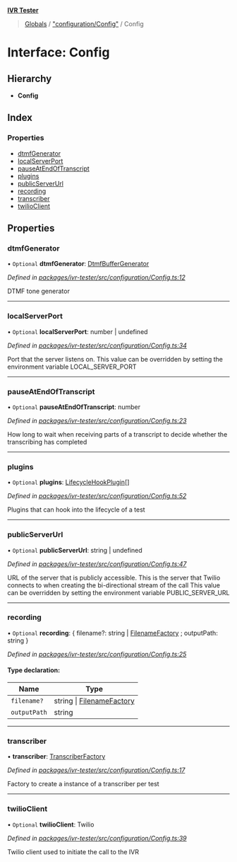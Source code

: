 **[IVR Tester](../README.md)**

> [Globals](../README.md) / ["configuration/Config"](../modules/_configuration_config_.md) / Config

# Interface: Config

## Hierarchy

* **Config**

## Index

### Properties

* [dtmfGenerator](_configuration_config_.config.md#dtmfgenerator)
* [localServerPort](_configuration_config_.config.md#localserverport)
* [pauseAtEndOfTranscript](_configuration_config_.config.md#pauseatendoftranscript)
* [plugins](_configuration_config_.config.md#plugins)
* [publicServerUrl](_configuration_config_.config.md#publicserverurl)
* [recording](_configuration_config_.config.md#recording)
* [transcriber](_configuration_config_.config.md#transcriber)
* [twilioClient](_configuration_config_.config.md#twilioclient)

## Properties

### dtmfGenerator

• `Optional` **dtmfGenerator**: [DtmfBufferGenerator](_call_dtmf_dtmfbuffergenerator_.dtmfbuffergenerator.md)

*Defined in [packages/ivr-tester/src/configuration/Config.ts:12](https://github.com/SketchingDev/ivr-tester/blob/dbcb3f7/packages/ivr-tester/src/configuration/Config.ts#L12)*

DTMF tone generator

___

### localServerPort

• `Optional` **localServerPort**: number \| undefined

*Defined in [packages/ivr-tester/src/configuration/Config.ts:34](https://github.com/SketchingDev/ivr-tester/blob/dbcb3f7/packages/ivr-tester/src/configuration/Config.ts#L34)*

Port that the server listens on.
This value can be overridden by setting the environment variable LOCAL_SERVER_PORT

___

### pauseAtEndOfTranscript

• `Optional` **pauseAtEndOfTranscript**: number

*Defined in [packages/ivr-tester/src/configuration/Config.ts:23](https://github.com/SketchingDev/ivr-tester/blob/dbcb3f7/packages/ivr-tester/src/configuration/Config.ts#L23)*

How long to wait when receiving parts of a transcript to decide
whether the transcribing has completed

___

### plugins

• `Optional` **plugins**: [LifecycleHookPlugin](_plugins_lifecycle_lifecyclehookplugin_.lifecyclehookplugin.md)[]

*Defined in [packages/ivr-tester/src/configuration/Config.ts:52](https://github.com/SketchingDev/ivr-tester/blob/dbcb3f7/packages/ivr-tester/src/configuration/Config.ts#L52)*

Plugins that can hook into the lifecycle of a test

___

### publicServerUrl

• `Optional` **publicServerUrl**: string \| undefined

*Defined in [packages/ivr-tester/src/configuration/Config.ts:47](https://github.com/SketchingDev/ivr-tester/blob/dbcb3f7/packages/ivr-tester/src/configuration/Config.ts#L47)*

URL of the server that is publicly accessible. This is the
server that Twilio connects to when creating the bi-directional
stream of the call
This value can be overridden by setting the environment variable PUBLIC_SERVER_URL

___

### recording

• `Optional` **recording**: { filename?: string \| [FilenameFactory](../modules/_call_recording_filename_filenamefactory_.md#filenamefactory) ; outputPath: string  }

*Defined in [packages/ivr-tester/src/configuration/Config.ts:25](https://github.com/SketchingDev/ivr-tester/blob/dbcb3f7/packages/ivr-tester/src/configuration/Config.ts#L25)*

#### Type declaration:

Name | Type |
------ | ------ |
`filename?` | string \| [FilenameFactory](../modules/_call_recording_filename_filenamefactory_.md#filenamefactory) |
`outputPath` | string |

___

### transcriber

•  **transcriber**: [TranscriberFactory](../modules/_call_transcription_plugin_transcriberfactory_.md#transcriberfactory)

*Defined in [packages/ivr-tester/src/configuration/Config.ts:17](https://github.com/SketchingDev/ivr-tester/blob/dbcb3f7/packages/ivr-tester/src/configuration/Config.ts#L17)*

Factory to create a instance of a transcriber per test

___

### twilioClient

• `Optional` **twilioClient**: Twilio

*Defined in [packages/ivr-tester/src/configuration/Config.ts:39](https://github.com/SketchingDev/ivr-tester/blob/dbcb3f7/packages/ivr-tester/src/configuration/Config.ts#L39)*

Twilio client used to initiate the call to the IVR
